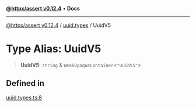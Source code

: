 [**@httpx/assert v0.12.4**](../../README.md) • **Docs**

***

[@httpx/assert v0.12.4](../../README.md) / [uuid.types](../README.md) / UuidV5

# Type Alias: UuidV5

> **UuidV5**: `string` & `WeakOpaqueContainer`\<`"UuidV5"`\>

## Defined in

[uuid.types.ts:8](https://github.com/belgattitude/httpx/blob/9d56eb57739de47a2eced4122ffa042138007013/packages/assert/src/uuid.types.ts#L8)
